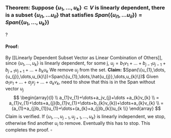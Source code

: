 ### Theorem: Suppose $\{u_{1},\dots,u_{k}\} \subset V$ is linearly dependent, there is a subset $\{u_{i1},\dots u_{il}\}$ that satisfies $Span(\{u_{i1},\dots u_{il}\})=Span(\{u_{1},\dots,u_{k}\})$
?
#### Proof:
By [[Linearly Dependent Subset Vector as Linear Combination of Others]], since $\{u_{1},\dots,u_{k}\}$ is linearly dependent, for some j,
$u_{j}=b_{1}v_{1}+\dots+b_{j-1}u_{j-1}+b_{j+1}u_{j+1}+\dots+b_{k}u_{k}$
We remove $u_{j}$ from the set.
**Claim:** $Span(\{u_{1},\dots,{u_{j}},\dots,u_{k}\})=Span(\{u_{1},\dots,\hat{u_{j}},\dots,u_{k}\})$
Given $a_{1}v_{1}+\dots+a_{j}v_{j}+\dots+a_{k}v_{k}$, need to show that this is in the Span without vector $u_{j}$
$$
\begin{array}{l} \\
a_{1}v_{1}+\dots+a_jv_{j}+\dots +a_{k}v_{k} \\
= a_{1}v_{1}+\dots+a_{j}(b_{1}v_{1}+\dots+b_{k}v_{k})+\dots+a_{k}v_{k} \\
= (a_{1}+a_{j}b_{1})u_{1}+\dots+(a_{k}+a_{j}b_{k})u_{k \\}
\end{array}
$$
Claim is verified.
If $\{u_{1},\dots,u_{j-1},u_{j+1},\dots,u_{k}\}$ is linearly independent, we stop, otherwise find another $u_{i}$ to remove.
Eventually this has to stop.
This completes the proof. $\square$
<!--SR:!2025-06-13,4,270-->
